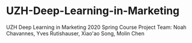 # UZH-Deep-Learning-in-Marketing
UZH Deep Learning in Marketing 2020 Spring Course Project
Team: Noah Chavannes, Yves Rutishauser, Xiao'ao Song,  Molin Chen
